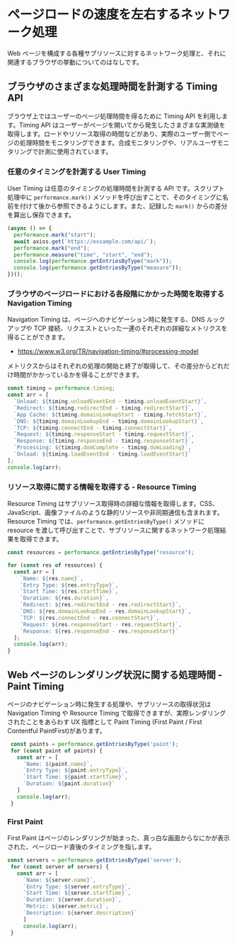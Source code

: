 # ページロードの速度を左右するネットワーク処理

Web ページを構成する各種サブリソースに対するネットワーク処理と、それに関連するブラウザの挙動についてのはなしです。

## ブラウザのさまざまな処理時間を計測する Timing API

ブラウザ上ではユーザーのページ処理時間を得るために Timing API を利用します。Timing API はユーザーがページを開いてから発生したさまざまな実測値を取得します。ロードやリソース取得の時間などがあり、実際のユーザー側でページの処理時間をモニタリングできます。合成モニタリングや、リアルユーザモニタリングで計測に使用されています。

### 任意のタイミングを計測する User Timing

User Timing は任意のタイミングの処理時間を計測する API です。スクリプト処理中に `performance.mark()` メソッドを呼び出すことで、そのタイミングに名前を付けて後から参照できるようにします。また、記録した `mark()` からの差分を算出し保存できます。

```js
(async () => {
  performance.mark("start");
  await axios.get(`https://exsample.com/api/`);
  performance.mark("end");
  performance.measure("time", "start", "end");
  console.log(performance.getEntriesByType("mark"));
  console.log(performance.getEntriesByType("measure"));
})();
```

### ブラウザのページロードにおける各段階にかかった時間を取得する Navigation Timing

Navigation Timing は、ページへのナビゲーション時に発生する、DNS ルックアップや TCP 接続、リクエストといった一連のそれぞれの詳細なメトリクスを得ることができます。

- <https://www.w3.org/TR/navigation-timing/#processing-model>

メトリクスからはそれぞれの処理の開始と終了が取得して、その差分からどれだけ時間がかかっているかを得ることができます。

```js
const timing = performance.timing;
const arr = [
  `Unload: ${timing.unloadEventEnd - timing.unloadEventStart}`,
  `Redirect: ${timing.redirectEnd - timing.redirectStart}`,
  `App Cache: ${timing.domainLookupStart - timing.fetchStart}`,
  `DNS: ${timing.domainLookupEnd - timing.domainLookupStart}`,
  `TCP: ${timing.connectEnd - timing.connectStart}`,
  `Request: ${timing.responseStart - timing.requestStart}`,
  `Response: ${timing.responseEnd - timing.responseStart}`,
  `Processing: ${timing.domComplete - timing.domLoading}`,
  `Onload: ${timing.loadEventEnd - timing.loadEventStart}`
];
console.log(arr);
```

### リソース取得に関する情報を取得する - Resource Timing

Resource Timing はサブリソース取得時の詳細な情報を取得します。CSS、JavaScript、画像ファイルのような静的リソースや非同期通信も含まれます。Resource Timing では、`performance.getEntriesByType()` メソッドに resource を渡して呼び出すことで、サブリソースに関するネットワーク処理結果を取得できます。

```js
const resources = performance.getEntriesByType("resource");

for (const res of resources) {
  const arr = [
    `Name: ${res.name}`,
    `Entry Type: ${res.entryType}`,
    `Start Time: ${res.startTime}`,
    `Duration: ${res.duration}`,
    `Redirect: ${res.redirectEnd - res.redirectStart}`,
    `DNS: ${res.domainLookupEnd - res.domainLookupStart}`,
    `TCP: ${res.connectEnd - res.connectStart}`,
    `Request: ${res.responseStart - res.requestStart}`,
    `Response: ${res.responseEnd - res.responseStart}`
  ];
  console.log(arr);
}
```

## Web ページのレンダリング状況に関する処理時間 - Paint Timing

ページのナビゲーション時に発生する処理や、サブリソースの取得状況は Navigation Timing や Resource Timing で取得できますが、実際レンダリングされたことをあらわす UX 指標として Paint Timing (First Paint / First Contentful PaintFirst)があります。

```js
 const paints = performance.getEntriesByType('paint');
 for (const paint of paints) {
   const arr = [
     `Name: ${paint.name}`,
     `Entry Type: ${paint.entryType}`,
     `Start Time: ${paint.startTime}`,
     `Duration: ${paint.duration}`
   ]
   console.log(arr);
 }
```

### First Paint

First Paint はページのレンダリングが始まった、真っ白な画面からなにかが表示された、ページロード直後のタイミングを指します。


```js
const servers = performance.getEntriesByType('server');
 for (const server of servers) {
   const arr = [
     `Name: ${server.name}`,
     `Entry Type: ${server.entryType}`,
     `Start Time: ${server.startTime}`,
     `Duration: ${server.duration}`,
     `Metric: ${server.metric}`,
     `Description: ${server.description}`
     ]
     console.log(arr);
 }
```
